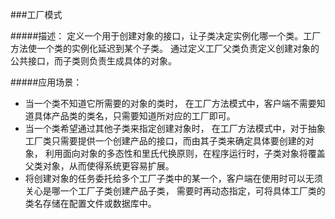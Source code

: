 ###工厂模式

#####描述：
定义一个用于创建对象的接口，让子类决定实例化哪一个类。工厂方法使一个类的实例化延迟到某个子类。
通过定义工厂父类负责定义创建对象的公共接口，而子类则负责生成具体的对象。

#####应用场景：
- 当一个类不知道它所需要的对象的类时，
  在工厂方法模式中，客户端不需要知道具体产品类的类名，只需要知道所对应的工厂即可。
- 当一个类希望通过其他子类来指定创建对象时，
  在工厂方法模式中，对于抽象工厂类只需要提供一个创建产品的接口，而由其子类来确定具体要创建的对象，
  利用面向对象的多态性和里氏代换原则，在程序运行时，子类对象将覆盖父类对象，从而使得系统更容易扩展。
- 将创建对象的任务委托给多个工厂子类中的某一个，客户端在使用时可以无须关心是哪一个工厂子类创建产品子类，
  需要时再动态指定，可将具体工厂类的类名存储在配置文件或数据库中。